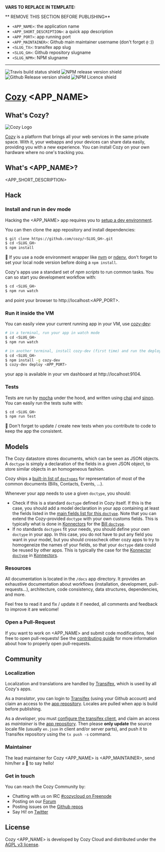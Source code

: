 **VARS TO REPLACE IN TEMPLATE:**

** REMOVE THIS SECTION BEFORE PUBLISHING**

- `<APP_NAME>`: the application name
- `<APP_SHORT_DESCRIPTION>`: a quick app description
- `<APP_PORT>`: app running port
- `<APP_MAINTAINER>`: Github main maintainer username (don't forget `@` :))
- `<SLUG_TX>`: transifex app slug
- `<SLUG_GH>`: Github repository slugname
- `<SLUG_NPM>`: NPM slugname

---

![Travis build status shield](https://img.shields.io/travis/cozy/<SLUG_GH>.svg)
![NPM release version shield](https://img.shields.io/npm/v/<SLUG_NPM>.svg)
![Github Release version shield](https://img.shields.io/github/tag/cozy/<SLUG_GH>.svg)
![NPM Licence shield](https://img.shields.io/npm/l/<SLUG_NPM>.svg)


[Cozy] <APP_NAME>
=======================


What's Cozy?
------------

![Cozy Logo](https://cdn.rawgit.com/cozy/cozy-guidelines/master/templates/cozy_logo_small.svg)

[Cozy] is a platform that brings all your web services in the same private space.  With it, your webapps and your devices can share data easily, providing you with a new experience. You can install Cozy on your own hardware where no one's tracking you.


What's <APP_NAME>?
------------------

<APP_SHORT_DESCRIPTION>


Hack
----

### Install and run in dev mode

Hacking the <APP_NAME> app requires you to [setup a dev environment][setup].

You can then clone the app repository and install dependencies:

```sh
$ git clone https://github.com/cozy/<SLUG_GH>.git
$ cd <SLUG_GH>
$ npm install
```

:pushpin: If you use a node environment wrapper like [nvm] or [ndenv], don't forget to set your local node version before doing a `npm install`.

Cozy's apps use a standard set of _npm scripts_ to run common tasks. You can so start you development workflow with:

```sh
$ cd <SLUG_GH>
$ npm run watch
```

and point your browser to http://localhost:<APP_PORT>.


### Run it inside the VM

You can easily view your current running app in your VM, use [cozy-dev]:

```sh
# in a terminal, run your app in watch mode
$ cd <SLUG_GH>
$ npm run watch
```

```sh
# in another terminal, install cozy-dev (first time) and run the deploy
$ cd <SLUG_GH>
$ npm install -g cozy-dev
$ cozy-dev deploy <APP_PORT>
```

your app is available in your vm dashboard at http://localhost:9104.


### Tests

Tests are run by [mocha] under the hood, and written using [chai] and [sinon]. You can easily run the tests suite with:

```sh
$ cd <SLUG_GH>
$ npm run test
```

:pushpin: Don't forget to update / create new tests when you contribute to code to keep the app the consistent.


## Models

The Cozy datastore stores documents, which can be seen as JSON objects. A `doctype` is simply a declaration of the fields in a given JSON object, to store similar objects in an homogeneous fashion.

Cozy ships a [built-in list of `doctypes`][doctypes] for representation of most of the common documents (Bills, Contacts, Events, ...).

Whenever your app needs to use a given `doctype`, you should:

- Check if this is a standard `doctype` defined in Cozy itself. If this is the case, you should add a model declaration in your app containing at least the fields listed in the [main fields list for this `doctype`][doctypes]. Note that you can extend the Cozy-provided `doctype` with your own customs fields. This is typically what is done in [Konnectors] for the [Bill `doctype`][bill-doctype].
- If no standards `doctypes` fit your needs, you should define your own `doctype` in your app. In this case, you do not have to put any field you want in your model, but you should crosscheck other cozy apps to try to homogeneize the names of your fields, so that your `doctype` data could be reused by other apps. This is typically the case for the [Konnector `doctype`][konnector-doctype] in [Konnectors].


### Resources

All documentation is located in the `/docs` app directory. It provides an exhaustive documentation about workflows (installation, development, pull-requests…), architecture, code consistency, data structures, dependencies, and more.

Feel free to read it and fix / update it if needed, all comments and feedback to improve it are welcome!


### Open a Pull-Request

If you want to work on <APP_NAME> and submit code modifications, feel free to open pull-requests! See the [contributing guide][contribute] for more information about how to properly open pull-requests.


Community
---------

### Localization

Localization and translations are handled by [Transifex][tx], which is used by all Cozy's apps.

As a _translator_, you can login to [Transifex][tx-signin] (using your Github account) and claim an access to the [app repository][tx-app]. Locales are pulled when app is build before publishing.

As a _developer_, you must [configure the transifex client][tx-client], and claim an access as _maintainer_ is the [app repository][tx-app]. Then please **only update** the source locale file (usually `en.json` in client and/or server parts), and push it to Transifex repository using the `tx push -s` command.


### Maintainer

The lead maintainer for Cozy <APP_NAME> is <APP_MAINTAINER>, send him/her a :beers: to say hello!


### Get in touch

You can reach the Cozy Community by:

- Chatting with us on IRC [#cozycloud on Freenode][freenode]
- Posting on our [Forum][forum]
- Posting issues on the [Github repos][github]
- Say Hi! on [Twitter][twitter]


License
-------

Cozy <APP_NAME> is developed by Cozy Cloud and distributed under the [AGPL v3 license][agpl-3.0].



[cozy]: https://cozy.io "Cozy Cloud"
[setup]: https://dev.cozy.io/#set-up-the-development-environment "Cozy dev docs: Set up the Development Environment"
[doctypes]: https://dev.cozy.io/#main-document-types
[bill-doctype]: https://github.com/cozy-labs/konnectors/blob/master/server/models/bill.coffee
[konnector-doctype]: https://github.com/cozy-labs/konnectors/blob/master/server/models/konnector.coffee
[konnectors]: https://github.com/cozy-labs/konnectors
[agpl-3.0]: https://www.gnu.org/licenses/agpl-3.0.html
[contribute]: CONTRIBUTING.md
[tx]: https://www.transifex.com/cozy/
[tx-signin]: https://www.transifex.com/signin/
[tx-app]: https://www.transifex.com/cozy/<SLUG_TX>/dashboard/
[tx-client]: http://docs.transifex.com/client/
[freenode]: http://webchat.freenode.net/?randomnick=1&channels=%23cozycloud&uio=d4
[forum]: https://forum.cozy.io/
[github]: https://github.com/cozy/
[twitter]: https://twitter.com/mycozycloud
[nvm]: https://github.com/creationix/nvm
[ndenv]: https://github.com/riywo/ndenv
[cozy-dev]: https://github.com/cozy/cozy-dev/
[mocha]: https://mochajs.org/
[chai]: http://chaijs.com/
[sinon]: http://sinonjs.org/
[checkbox]: https://help.github.com/articles/basic-writing-and-formatting-syntax/#task-lists
